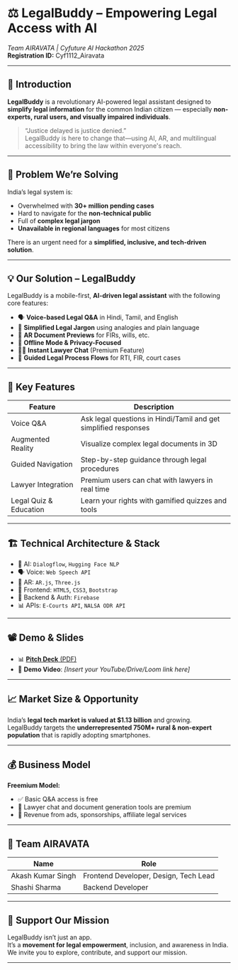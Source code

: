 # ⚖️ LegalBuddy – Empowering Legal Access with AI  
*Team AIRAVATA | Cyfuture AI Hackathon 2025*  
**Registration ID:** Cyf1112_Airavata

---

## 🌟 Introduction

**LegalBuddy** is a revolutionary AI-powered legal assistant designed to **simplify legal information** for the common Indian citizen — especially **non-experts, rural users, and visually impaired individuals**.

> “Justice delayed is justice denied.”  
LegalBuddy is here to change that—using AI, AR, and multilingual accessibility to bring the law within everyone's reach.

---

## 🧩 Problem We’re Solving

India’s legal system is:
- Overwhelmed with **30+ million pending cases**
- Hard to navigate for the **non-technical public**
- Full of **complex legal jargon**
- **Unavailable in regional languages** for most citizens

There is an urgent need for a **simplified, inclusive, and tech-driven solution**.

---

## 💡 Our Solution – LegalBuddy

LegalBuddy is a mobile-first, **AI-driven legal assistant** with the following core features:

- 🗣️ **Voice-based Legal Q&A** in Hindi, Tamil, and English
- 🧠 **Simplified Legal Jargon** using analogies and plain language
- 🧾 **AR Document Previews** for FIRs, wills, etc.
- 🔐 **Offline Mode & Privacy-Focused**
- 👩‍⚖️ **Instant Lawyer Chat** (Premium Feature)
- 📱 **Guided Legal Process Flows** for RTI, FIR, court cases

---

## 🧬 Key Features

| Feature             | Description |
|---------------------|-------------|
| Voice Q&A           | Ask legal questions in Hindi/Tamil and get simplified responses |
| Augmented Reality   | Visualize complex legal documents in 3D |
| Guided Navigation   | Step-by-step guidance through legal procedures |
| Lawyer Integration  | Premium users can chat with lawyers in real time |
| Legal Quiz & Education | Learn your rights with gamified quizzes and tools |

---

## 🏗️ Technical Architecture & Stack

- 🧠 AI: `Dialogflow`, `Hugging Face NLP`
- 🗣️ Voice: `Web Speech API`
- 🧾 AR: `AR.js`, `Three.js`
- 📱 Frontend: `HTML5`, `CSS3`, `Bootstrap`
- 🔐 Backend & Auth: `Firebase`
- 📊 APIs: `E-Courts API`, `NALSA ODR API`

---

## 📽️ Demo & Slides

- 📊 [**Pitch Deck** (PDF)](./presentation/Cyf1112_Airavata_Phase%20I.pdf)
- 🎥 **Demo Video**: _[Insert your YouTube/Drive/Loom link here]_

---

## 📈 Market Size & Opportunity

India’s **legal tech market is valued at $1.13 billion** and growing.  
LegalBuddy targets the **underrepresented 750M+ rural & non-expert population** that is rapidly adopting smartphones.

---

## 💰 Business Model

**Freemium Model:**
- ✅ Basic Q&A access is free
- 💬 Lawyer chat and document generation tools are premium
- 📢 Revenue from ads, sponsorships, affiliate legal services

---

## 👥 Team AIRAVATA

| Name           | Role                  |
|----------------|-----------------------|
| Akash Kumar Singh   | Frontend Developer, Design, Tech Lead |
| Shashi Sharma        | Backend Developer |

---

## 🤝 Support Our Mission

LegalBuddy isn’t just an app.  
It’s a **movement for legal empowerment**, inclusion, and awareness in India.  
We invite you to explore, contribute, and support our mission.

---

